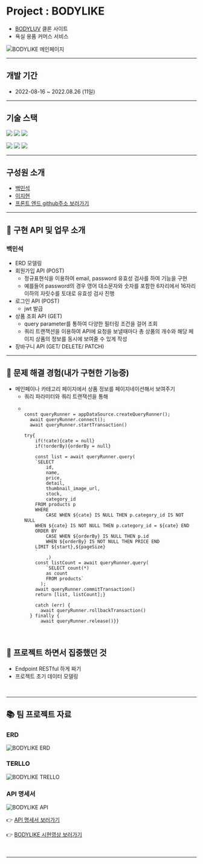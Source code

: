 # Project : BODYLIKE
- [BODYLUV](https://bodyluv.kr/?cafe_mkt=ue_g_main_sa_own&utm_source=google&utm_medium=sa_own_cpc&utm_campaign=keyword&utm_term=%EB%B0%94%EB%94%94%EB%9F%BD&utm_content=bodyluv_main&gclid=CjwKCAjw3qGYBhBSEiwAcnTRLhhL1emCdcojfoOcM_XEchiM04lG6JcYCNpJsQroNer4_iK7fRzhcBoCJFYQAvD_BwE) 클론 사이트
- 욕실 용품 커머스 서비스

![BODYLIKE 메인페이지](https://velog.velcdn.com/images/nextlinehappy516/post/0e002503-851f-45c1-82a5-9f197f38e640/image.png)

<hr/>

## 개발 기간
- 2022-08-16 ~ 2022.08.26 (11일)

<hr/>

## 기술 스택
<img src="https://img.shields.io/badge/Node.js-339933?style=for-the-badge&logo=Node.js&logoColor=white"> <img src="https://img.shields.io/badge/Mysql 8.0-4479A1?style=for-the-badge&logo=Mysql&logoColor=white"> <img src="https://img.shields.io/badge/express-000000?style=for-the-badge&logo=express&logoColor=white">


<img src="https://img.shields.io/badge/Nodemon-76D04B?style=for-the-badge&logo=Nodemon&logoColor=white"> 
<img src="https://img.shields.io/badge/jsonwebtokens-000000?style=for-the-badge&logo=jsonwebtokens&logoColor=white"> <img src="https://img.shields.io/badge/postman-FF6C37?style=for-the-badge&logo=postman&logoColor=white">

<hr/>

## 구성원 소개
- [백민석](https://github.com/sk8ilar)
- [이지현](https://github.com/LeeJ1Hyun)
- [프론트 엔드 github주소 보러가기](https://github.com/wecode-bootcamp-korea/36-1st-Team-Corner-frontend)

<hr/>

## &#127919; 구현 API 및 업무 소개
### 백민석
- ERD 모델링
- 회원가입 API (POST)
  - 정규표현식을 이용하여 email, password 유효성 검사를 하여 기능을 구현
  - 예를들어 password의 경우 영어 대소문자와 숫자를 포함한 6자리에서 16자리 이하의 자릿수를 토대로 유효성 검사 진행
- 로그인 API (POST)
  - jwt 발급
- 상품 조회 API (GET)
  - query parameter를 통하여 다양한 필터링 조건을 걸어 조회
  - 쿼리 트랜잭션을 이용하여 API에 요청을 보낼때마다 총 상품의 개수와 해당 페이지 상품의 정보를 동시에 보여줄 수 있게 작성
- 장바구니 API (GET/ DELETE/ PATCH)

<hr/>

## &#127919; 문제 해결 경험(내가 구현한 기능중)
- 메인페이나 카테고리 페이지에서 상품 정보를 페이지네이션해서 보여주기
  - 쿼리 파라미터와 쿼리 트랜잭션을 통해 
  - ```const getProductsByFilter = async(start, pageSize, cate, orderBy) =>{
    
    const queryRunner = appDataSource.createQueryRunner();
      await queryRunner.connect();
      await queryRunner.startTransaction()
    
    try{ 
        if(!cate){cate = null}
        if(!orderBy){orderBy = null}
        
        const list = await queryRunner.query(
        `SELECT 
            id,
            name,
            price,
            detail,
            thumbnail_image_url,
            stock,
            category_id
        FROM products p 
        WHERE 
            CASE WHEN ${cate} IS NULL THEN p.category_id IS NOT NULL 
        WHEN ${cate} IS NOT NULL THEN p.category_id = ${cate} END
        ORDER BY 
            CASE WHEN ${orderBy} IS NULL THEN p.id 
            WHEN ${orderBy} IS NOT NULL THEN PRICE END
        LIMIT ${start},${pageSize}
        `
            ,)
        const listCount = await queryRunner.query(
            `SELECT count(*) 
            as count
            FROM products`
          );
        await queryRunner.commitTransaction()
        return [list, listCount];}
       
        catch (err) {
          await queryRunner.rollbackTransaction()
      } finally {
          await queryRunner.release()}}

<br/>

## &#127919; 프로젝트 하면서 집중했던 것
- Endpoint RESTful 하게 짜기
- 프로젝트 초기 데이터 모델링
  
<br/>

<hr/>

## &#128218; 팀 프로젝트 자료

### ERD
![BODYLIKE ERD](https://velog.velcdn.com/images/nextlinehappy516/post/041ac237-e0e5-456f-9998-f0837882e96a/image.png)

### TERLLO
![BODYLIKE TRELLO](https://velog.velcdn.com/images/nextlinehappy516/post/e06ffb60-b22e-46bf-8020-f58221f442d8/image.png)

### API 명세서
![BODYLIKE API](https://velog.velcdn.com/images/nextlinehappy516/post/76a07050-23b1-474e-8770-4fb954b0ab6f/image.png)


&#128073; [API 명세서 보러가기](https://docs.google.com/spreadsheets/d/1DuK0H7zI5MEbLEHq-3Y106uThtfh0ihKpdWViosK0UE/edit?usp=sharing)

&#128073; [BODYLIKE 시현영상 보러가기](https://youtu.be/_TEbHw0EREg)

<br/>

<hr/>

